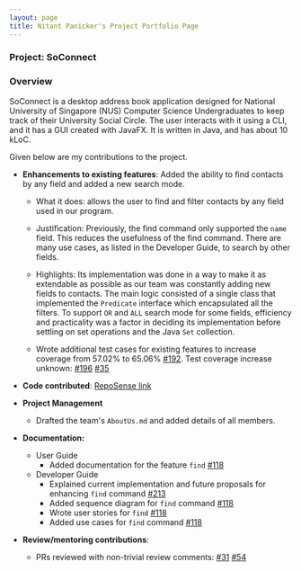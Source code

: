 ```yaml
---
layout: page
title: Nitant Panicker's Project Portfolio Page
---
```


### Project: SoConnect

### Overview

SoConnect is a desktop address book application designed for National University of Singapore (NUS) Computer Science Undergraduates to keep track of their University Social Circle. The user interacts with it using a CLI, and it has a GUI created with JavaFX. It is written in Java, and has about 10 kLoC.

Given below are my contributions to the project.

* **Enhancements to existing features**: Added the ability to find contacts by any field and added a new search mode.
      
  * What it does: allows the user to find and filter contacts by any field used in our program.

  * Justification: Previously, the find command only supported the `name` field. This reduces the usefulness of the find command. There are many use cases, as listed in the Developer Guide, to search by other fields.

  * Highlights: Its implementation was done in a way to make it as extendable as possible as our team was constantly adding new fields to contacts. The main logic consisted of a single class that implemented the `Predicate` interface which encapsulated all the filters. To support `OR` and `ALL` search mode for some fields, efficiency and practicality was a factor in deciding its implementation before settling on set operations and the Java `Set` collection.


  * Wrote additional test cases for existing features to increase coverage from 57.02% to 65.06% [#192](https://github.com/AY2223S1-CS2103T-W08-3/tp/pull/192). Test coverage increase unknown: [#196](https://github.com/AY2223S1-CS2103T-W08-3/tp/pull/196) [#35](https://github.com/AY2223S1-CS2103T-W08-3/tp/pull/35)
* **Code contributed**: [RepoSense link](https://nus-cs2103-ay2223s1.github.io/tp-dashboard/?search=nitant-p&breakdown=true&sort=groupTitle&sortWithin=title&since=2022-09-16&timeframe=commit&mergegroup=&groupSelect=groupByRepos&checkedFileTypes=docs~functional-code~test-code~other)

* **Project Management**
    * Drafted the team's `AboutUs.md` and added details of all members.
  
* **Documentation:**

  * User Guide
    * Added documentation for the feature `find` [#118](https://github.com/AY2223S1-CS2103T-W08-3/tp/pull/118)
  * Developer Guide
    * Explained current implementation and future proposals for enhancing `find` command [#213](https://github.com/AY2223S1-CS2103T-W08-3/tp/pull/213)
    * Added sequence diagram for `find` command [#118](https://github.com/AY2223S1-CS2103T-W08-3/tp/pull/118) 
    * Wrote user stories for `find` [#118](https://github.com/AY2223S1-CS2103T-W08-3/tp/pull/118)
    * Added use cases for `find` command [#118](https://github.com/AY2223S1-CS2103T-W08-3/tp/pull/118)


* **Review/mentoring contributions**:

  * PRs reviewed with non-trivial review comments: [#31](https://github.com/AY2223S1-CS2103T-W08-3/tp/pull/31/files#r985051245) [#54](https://github.com/AY2223S1-CS2103T-W08-3/tp/pull/54#issuecomment-1279929158)



